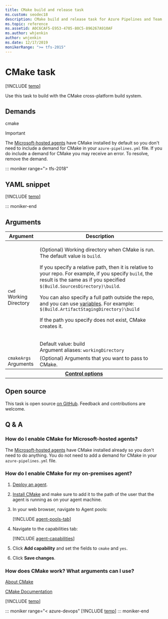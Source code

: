 ```yaml
---
title: CMake build and release task
ms.custom: seodec18
description: CMake build and release task for Azure Pipelines and Team Foundation Server (TFS)
ms.topic: reference
ms.assetid: A0C6CAF5-E953-4705-80C5-896267A910AF
ms.author: whjenkin
author: wnjenkin
ms.date: 12/17/2019
monikerRange: ">= tfs-2015"
---
```


# CMake task

[!INCLUDE [temp](../../includes/version-tfs-2015-rtm.md)]

Use this task to build with the CMake cross-platform build system.

## Demands

cmake

> [!IMPORTANT]
> The [Microsoft-hosted agents](../../agents/hosted.md) have CMake installed by default so you don't
> need to include a demand for CMake in your `azure-pipelines.yml` file. If you do include a demand
> for CMake you may receive an error. To resolve, remove the demand.

::: moniker range="> tfs-2018"

## YAML snippet

[!INCLUDE [temp](../includes/yaml/CMakeV1.md)]

::: moniker-end

## Arguments

<table>
   <thead>
      <tr>
         <th>Argument</th>
         <th>Description</th>
      </tr>
   </thead>
   <tr>
      <td><code>cwd</code><br/>Working Directory</td>
      <td>
         <p>(Optional) Working directory when CMake is run. The default value is <code>build</code>.</p>
         <p>If you specify a relative path, then it is relative to your repo. For example, if you specify <code>build</code>, the result is the same as if you specified <code>$(Build.SourcesDirectory)\build</code>.</p>
         <p>You can also specify a full path outside the repo, and you can use <a href="../../build/variables.md" data-raw-source="[variables](../../build/variables.md)">variables</a>. For example: <code>$(Build.ArtifactStagingDirectory)\build</code></p>
         <p>If the path you specify does not exist, CMake creates it.</p><br/>Default value: build<br/>Argument aliases: <code>workingDirectory</code>
      </td>
   </tr>
   <tr>
      <td><code>cmakeArgs</code><br/>Arguments</td>
      <td>
         (Optional) Arguments that you want to pass to CMake.
      </td>
   </tr>
   <tr>
      <th style="text-align: center" colspan="2"><a href="~/pipelines/process/tasks.md#controloptions" data-raw-source="[Control options](../../process/tasks.md#controloptions)">Control options</a></th>
   </tr>
</table>

## Open source

This task is open source [on GitHub](https://github.com/Microsoft/azure-pipelines-tasks). Feedback and contributions are welcome.

## Q & A

<!-- BEGINSECTION class="md-qanda" -->

### How do I enable CMake for Microsoft-hosted agents?

The [Microsoft-hosted agents](../../agents/hosted.md) have CMake installed already so you don't need to do anything. You do not need to add a demand for CMake in your `azure-pipelines.yml` file.

### How do I enable CMake for my on-premises agent?

1. [Deploy an agent](../../agents/agents.md#install).

1. [Install CMake](https://cmake.org/install/) and make sure to add it to the path of the user that the agent is running as on your agent machine.

1. In your web browser, navigate to Agent pools:

   [!INCLUDE [agent-pools-tab](../../agents/includes/agent-pools-tab.md)]

1. Navigate to the capabilities tab:

   [!INCLUDE [agent-capabilities](../../agents/includes/agent-capabilities-tab.md)]

1. Click **Add capability** and set the fields to `cmake` and `yes`.

1. Click **Save changes**.

### How does CMake work? What arguments can I use?

[About CMake](https://cmake.org/overview/)

[CMake Documentation](https://cmake.org/documentation/)

[!INCLUDE [temp](../../includes/qa-agents.md)]

::: moniker range="< azure-devops"
[!INCLUDE [temp](../../includes/qa-versions.md)]
::: moniker-end

<!-- ENDSECTION -->
